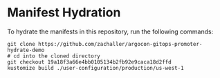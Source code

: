 # Manifest Hydration

To hydrate the manifests in this repository, run the following commands:

```shell
git clone https://github.com/zachaller/argocon-gitops-promoter-hydrate-demo
# cd into the cloned directory
git checkout 19a18f3a66e4bb0105134b2fb92e9caca18d2ffd
kustomize build ./user-configuration/production/us-west-1
```
